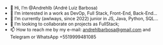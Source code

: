 - 👋 Hi, I’m @Andrehlb (André Luiz Barbosa)
- 👀 I’m interested in a work as DevOp, Full Stack, Front-End, Back-End...
- 🌱 I’m currently (awlways, since 2022) junior in JS, Java, Python, SQL...
- 💞️ I’m looking to collaborate on projects as FullStack;
- 📫 How to reach me by my e-mail: andrehlbarbosa@gmail.com and Telegram or WhatsApp +5519999481085
<!---
Andrehlb/Andrehlb is a ✨ special ✨ repository because its `README.md` (this file) appears on your GitHub profile.
You can click the Preview link to take a look at your changes.
--->
